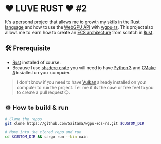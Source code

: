 # ❤️ LUVE RUST ❤️ #2

It's a personal project that allows me to growth my skills in the [Rust language](https://www.rust-lang.org/) and how to use the [WebGPU API](https://gpuweb.github.io/gpuweb/) with [wgpu-rs](https://github.com/gfx-rs/wgpu-rs). This project also allows me to learn how to create an [ECS architecture](https://en.wikipedia.org/wiki/Entity_component_system) from scratch in [Rust](https://www.rust-lang.org/).

## 🛠️ Prerequisite

* [Rust](https://www.rust-lang.org/) installed of course.
* Because I use [shaderc crate](https://crates.io/crates/shaderc) you will need to have [Python 3](https://www.python.org/) and [CMake 3](https://cmake.org/) installed on your computer.

> I don't know if you need to have [Vulkan](https://vulkan.lunarg.com/) already installed on your computer to run the project. Tell me if its the case or free feel to you to create a pull request 😉.

## ⚙️ How to build & run

```zsh
# Clone the repos
git clone https://github.com/5aitama/wgpu-ecs-rs.git $CUSTOM_DIR

# Move into the cloned repo and run
cd $CUSTOM_DIR && cargo run --bin main
```